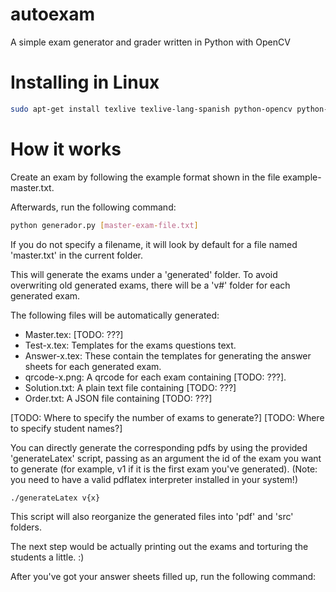 autoexam
========

A simple exam generator and grader written in Python with OpenCV


Installing in Linux
===================

```bash
sudo apt-get install texlive texlive-lang-spanish python-opencv python-jinja2 python-qrcode python-zbar python-alsaaudio python-flask
```

How it works
============

Create an exam by following the example format shown in the file example-master.txt.

Afterwards, run the following command:

```bash
python generador.py [master-exam-file.txt]
```

If you do not specify a filename, it will look by default for a file named 'master.txt' in the current folder.

This will generate the exams under a 'generated' folder. To avoid overwriting old generated exams, there will be a 'v#' folder for each generated exam.

The following files will be automatically generated:

* Master.tex: [TODO: ???]
* Test-x.tex: Templates for the exams questions text.
* Answer-x.tex: These contain the templates for generating the answer sheets for each generated exam.
* qrcode-x.png: A qrcode for each exam containing [TODO: ???].
* Solution.txt: A plain text file containing [TODO: ???]
* Order.txt: A JSON file containing [TODO: ???]

[TODO: Where to specify the number of exams to generate?]
[TODO: Where to specify student names?]

You can directly generate the corresponding pdfs by using the provided 'generateLatex' script, passing as an argument the id of the exam you want to generate (for example, v1 if it is the first exam you've generated). (Note: you need to have a valid pdflatex interpreter installed in your system!)

```bash
./generateLatex v{x}
```

This script will also reorganize the generated files into 'pdf' and 'src' folders.

The next step would be actually printing out the exams and torturing the students a little. :)

After you've got your answer sheets filled up, run the following command:




